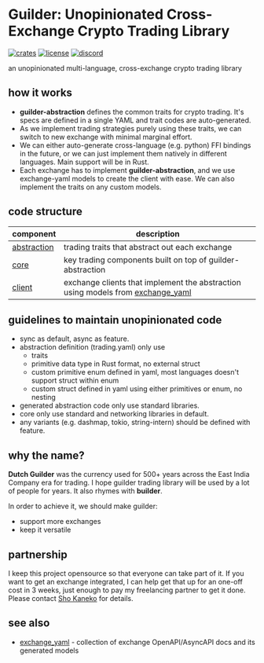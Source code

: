 # Guilder: Unopinionated Cross-Exchange Crypto Trading Library
[![crates](https://img.shields.io/crates/v/guilder-abstraction)](https://crates.io/crates/guilder-abstraction)
[![license](https://img.shields.io/github/license/kanekoshoyu/guilder)](https://github.com/kanekoshoyu/guilder/blob/master/LICENSE)
[![discord](https://img.shields.io/discord/1153997271294283827)](https://discord.gg/q3j5MYdwnm)  

an unopinionated multi-language, cross-exchange crypto trading library

## how it works
- **guilder-abstraction** defines the common traits for crypto trading. It's specs are defined in a single YAML and trait codes are auto-generated.
- As we implement trading strategies purely using these traits, we can switch to new exchange with minimal marginal effort.
- We can either auto-generate cross-language (e.g. python) FFI bindings in the future, or we can just implement them natively in different languages. Main support will be in Rust.
- Each exchange has to implement **guilder-abstraction**, and we use exchange-yaml models to create the client with ease. We can also implement the traits on any custom models. 


## code structure

| component                              | description                                                                                                                     |
| -------------------------------------- | ------------------------------------------------------------------------------------------------------------------------------- |
| [abstraction](./abstraction/README.md) | trading traits that abstract out each exchange                                                                                  |
| [core](./core/README.md)               | key trading components built on top of guilder-abstraction                                                                      |
| [client](./client/README.md)           | exchange clients that implement the abstraction using models from [exchange_yaml](https://github.com/kanekoshoyu/exchange_yaml) |

## guidelines to maintain unopinionated code
- sync as default, async as feature.
- abstraction definition (trading.yaml) only use 
  - traits
  - primitive data type in Rust format, no external struct
  - custom primitive enum defined in yaml, most languages doesn't support struct within enum
  - custom struct defined in yaml using either primitives or enum, no nesting
- generated abstraction code only use standard libraries.
- core only use standard and networking libraries in default. 
- any variants (e.g. dashmap, tokio, string-intern) should be defined with feature.

## why the name?
**Dutch Guilder** was the currency used for 500+ years across the East India Company era for trading. I hope guilder trading library will be used by a lot of people for years. It also rhymes with **builder**.

In order to achieve it, we should make guilder:
- support more exchanges
- keep it versatile
  

## partnership
I keep this project opensource so that everyone can take part of it. 
If you want to get an exchange integrated, I can help get that up for an one-off cost in 3 weeks, just enough to pay my freelancing partner to get it done.
Please contact [Sho Kaneko](https://github.com/kanekoshoyu) for details.

## see also
- [exchange_yaml](https://github.com/kanekoshoyu/exchange_yaml) - collection of exchange OpenAPI/AsyncAPI docs and its generated models